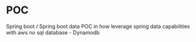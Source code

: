 # POC

Spring boot / Spring boot data POC in how leverage spring data capabilities with aws no sql database - Dynamodb

